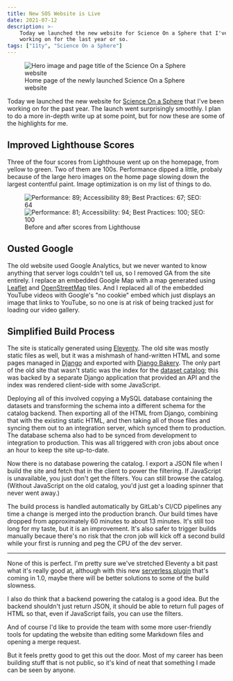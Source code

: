 ```yaml
---
title: New SOS Website is Live
date: 2021-07-12
description: >-
    Today we launched the new website for Science On a Sphere that I've been
    working on for the last year or so.
tags: ["11ty", "Science On a Sphere"]
---
```


<figure>
<img src="/img/new-sos-website/sos-website.png"
     alt="Hero image and page title of the Science On a Sphere website" />
<figcaption>
Home page of the newly launched Science On a Sphere website
</figcaption>
</figure>

Today we launched the new website for [Science On a
Sphere](https://sos.noaa.gov/) that I've been working on for the past year. The
launch went surprisingly smoothly. I plan to do a more in-depth write up at
some point, but for now these are some of the highlights for me.

## Improved Lighthouse Scores

Three of the four scores from Lighthouse went up on the homepage, from yellow to
green. Two of them are 100s. Performance dipped a little, probaly because of the
large hero images on the home page slowing down the largest contentful paint.
Image optimization is on my list of things to do.

<figure>
<div class="flow">
<img src="/img/new-sos-website/sos-original-lighthouse.png"
     alt="Performance: 89; Accessibility 89; Best Practices: 67; SEO: 64" />
<img src="/img/new-sos-website/sos-lighthouse.png"
     alt="Performance: 81; Accessibility: 94; Best Practices: 100; SEO: 100" />
</div>
<figcaption>
Before and after scores from Lighthouse
</figcaption>
</figure>

## Ousted Google

The old website used Google Analytics, but we never wanted to know anything that
server logs couldn't tell us, so I removed GA from the site entirely. I replace
an embedded Google Map with a map generated using
[Leaflet](https://leafletjs.com/) and
[OpenStreetMap](https://www.openstreetmap.org/) tiles. And I replaced all of the
embedded YouTube videos with Google's "no cookie" embed which just displays an
image that links to YouTube, so no one is at risk of being tracked just for
loading our video gallery.

## Simplified Build Process

The site is statically generated using [Eleventy](https://11ty.dev/). The old
site was mostly static files as well, but it was a mishmash of hand-written HTML
and some pages managed in [Django](https://www.djangoproject.com/) and exported
with [Django Bakery](https://django-bakery.readthedocs.io/en/latest/).  The only
part of the old site that wasn't static was the index for the [dataset
catalog](https://sos.noaa.gov/catalog/datasets/); this was backed by a separate
Django application that provided an API and the index was rendered client-side
with some JavaScript.

Deploying all of this involved copying a MySQL database containing the datasets
and transforming the schema into a different schema for the catalog backend.
Then exporting all of the HTML from Django, combining that with the existing
static HTML, and then taking all of those files and syncing them out to an
integration server, which synced them to production. The database schema also
had to be synced from development to integration to production. This was all
triggered with cron jobs about once an hour to keep the site up-to-date.

Now there is no database powering the catalog. I export a JSON file when I build
the site and fetch that in the client to power the filtering. If JavaScript is
unavailable, you just don't get the filters. You can still browse the catalog.
(Without JavaScript on the old catalog, you'd just get a loading spinner that
never went away.)

The build process is handled automatically by GitLab's CI/CD pipelines any time
a change is merged into the production branch. Our build times have dropped from
approximately 60 minutes to about 13 minutes. It's still too long for my taste,
but it is an improvement. It's also safer to trigger builds manually becaue
there's no risk that the cron job will kick off a second build while your first
is running and peg the CPU of the dev server.

***

None of this is perfect. I'm pretty sure we've stretched Eleventy a bit past
what it's really good at, although with this new [serverless
plugin](https://www.11ty.dev/docs/plugins/serverless/) that's coming in 1.0,
maybe there will be better solutions to some of the build slowness.

I also do think that a backend powering the catalog is a good idea. But the
backend shouldn't just return JSON, it should be able to return full pages of
HTML so that, even if JavaScript fails, you can use the filters.

And of course I'd like to provide the team with some more user-friendly tools
for updating the website than editing some Markdown files and opening a merge
request.

But it feels pretty good to get this out the door. Most of my career has been
building stuff that is not public, so it's kind of neat that something I made
can be seen by anyone.
